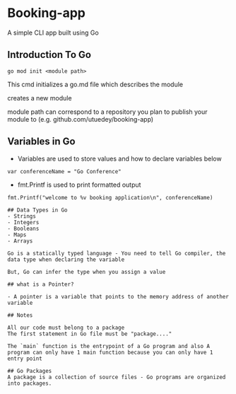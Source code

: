 # Booking-app
A simple CLI app built using Go

## Introduction To Go

```
go mod init <module path>
```

This cmd initializes a go.md file which describes the module

creates a new module

module path can correspond to a repository you plan to publish
your module to  (e.g. github.com/utuedey/booking-app)

## Variables in Go

- Variables are used to store values and how to declare variables below

`var conferenceName = "Go Conference"`

- fmt.Printf is used to print formatted output
```
fmt.Printf("welcome to %v booking application\n", conferenceName)

## Data Types in Go
- Strings
- Integers
- Booleans
- Maps
- Arrays

Go is a statically typed language - You need to tell Go compiler, the data type when declaring the variable

But, Go can infer the type when you assign a value

## what is a Pointer?

- A pointer is a variable that points to the memory address of another variable

## Notes

All our code must belong to a package
The first statement in Go file must be "package...."

The `main` function is the entrypoint of a Go program and also A program can only have 1 main function because you can only have 1 entry point

## Go Packages
A package is a collection of source files - Go programs are organized into packages.
